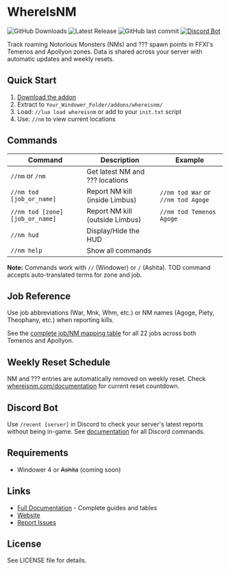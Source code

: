 # WhereIsNM

![GitHub Downloads](https://img.shields.io/github/downloads/Mandracord/whereisnm-addon/total) ![Latest Release](https://img.shields.io/github/v/release/Mandracord/whereisnm-addon) ![GitHub last commit](https://img.shields.io/github/last-commit/Mandracord/whereisnm-addon)  [![Discord Bot](https://img.shields.io/badge/Discord-Invite%20Bot-5865F2?logo=discord&logoColor=white)](https://whereisnm.com/discord)



Track roaming Notorious Monsters (NMs) and ??? spawn points in FFXI's Temenos and Apollyon zones. Data is shared across your server with automatic updates and weekly resets.

## Quick Start

1. [Download the addon](https://whereisnm.com/addon)
2. Extract to `Your_Windower_Folder/addons/whereisnm/`
3. Load: `//lua load whereisnm` or add to your `init.txt` script
4. Use: `//nm` to view current locations

## Commands

| Command | Description | Example |
|---------|-------------|---------|
| `//nm` or `/nm` | Get latest NM and ??? locations | |
| `//nm tod [job_or_name]` | Report NM kill (inside Limbus) | `//nm tod War` or `//nm tod Agoge` |
| `//nm tod [zone] [job_or_name]` | Report NM kill (outside Limbus) | `//nm tod Temenos Agoge` |
| `//nm hud` | Display/Hide the HUD | |
| `//nm help` | Show all commands | |

**Note:** Commands work with `//` (Windower) or `/` (Ashita). TOD command accepts auto-translated terms for zone and job.

## Job Reference

Use job abbreviations (War, Mnk, Whm, etc.) or NM names (Agoge, Piety, Theophany, etc.) when reporting kills.

See the [complete job/NM mapping table](https://whereisnm.com/documentation#cheatsheet) for all 22 jobs across both Temenos and Apollyon.

## Weekly Reset Schedule

NM and ??? entries are automatically removed on weekly reset. Check [whereisnm.com/documentation](https://whereisnm.com/documentation) for current reset countdown.

## Discord Bot

Use `/recent [server]` in Discord to check your server's latest reports without being in-game. See [documentation](https://whereisnm.com/documentation#discord-bot) for all Discord commands.

## Requirements

- Windower 4 or ~~Ashita~~ (coming soon)

## Links

- [Full Documentation](https://whereisnm.com/documentation) - Complete guides and tables
- [Website](https://whereisnm.com)
- [Report Issues](https://github.com/Mandracord/whereisnm-addon/issues)

## License

See LICENSE file for details.
